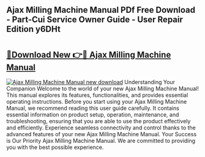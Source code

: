 ## Ajax Milling Machine Manual PDf Free Download - Part-Cui Service Owner Guide - User Repair Edition y6DHt

# <h2><a href="http://cf18572.oget.top/?id=Ajax+Milling+Machine+Manual">🔗Download New 👉🔴 Ajax Milling Machine Manual</a></h2>

[![Ajax Milling Machine Manual new download](https://i.imgur.com/5g1atiW.png)](http://cf18572.oget.top/?id=Ajax+Milling+Machine+Manual)
Understanding Your Companion Welcome to the world of your new Ajax Milling Machine Manual! This manual explores its features, functionalities, and provides essential operating instructions. Before you start using your Ajax Milling Machine Manual, we recommend reading this user guide carefully. It contains essential information on product setup, operation, maintenance, and troubleshooting, ensuring that you are able to use the product effectively and efficiently. Experience seamless connectivity and control thanks to the advanced features of your new Ajax Milling Machine Manual. Your Success is Our Priority Ajax Milling Machine Manual. We are committed to providing you with the best possible experience.
